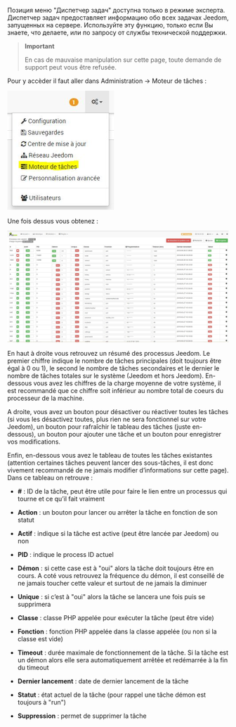 Позиция меню "Диспетчер задач" доступна только в режиме эксперта. Диспетчер задач предоставляет информацию обо всех задачах Jeedom, запущенных на сервере. Используйте эту функцию, только если Вы знаете, что делаете, или по запросу от службы технической поддержки.

> **Important**
>
> En cas de mauvaise manipulation sur cette page, toute demande de support peut vous être refusée.

Pour y accèder il faut aller dans Administration → Moteur de tâches :

![](../images/cron.JPG)

Une fois dessus vous obtenez :

![](../images/cron1.JPG)

En haut à droite vous retrouvez un résumé des processus Jeedom. Le premier chiffre indique le nombre de tâches principales (doit toujours être égal à 0 ou 1), le second le nombre de tâches secondaires et le dernier le nombre de tâches totales sur le système (Jeedom et hors Jeedom). En-dessous vous avez les chiffres de la charge moyenne de votre système, il est recommandé que ce chiffre soit inférieur au nombre total de coeurs du processeur de la machine.

A droite, vous avez un bouton pour désactiver ou réactiver toutes les tâches (si vous les désactivez toutes, plus rien ne sera fonctionnel sur votre Jeedom), un bouton pour rafraîchir le tableau des tâches (juste en-dessous), un bouton pour ajouter une tâche et un bouton pour enregistrer vos modifications.

Enfin, en-dessous vous avez le tableau de toutes les tâches existantes (attention certaines tâches peuvent lancer des sous-tâches, il est donc vivement recommandé de ne jamais modifier d’informations sur cette page). Dans ce tableau on retrouve :

-   **\#** : ID de la tâche, peut être utile pour faire le lien entre un processus qui tourne et ce qu’il fait vraiment

-   **Action** : un bouton pour lancer ou arrêter la tâche en fonction de son statut

-   **Actif** : indique si la tâche est active (peut être lancée par Jeedom) ou non

-   **PID** : indique le process ID actuel

-   **Démon** : si cette case est à "oui" alors la tâche doit toujours être en cours. A coté vous retrouvez la fréquence du démon, il est conseillé de ne jamais toucher cette valeur et surtout de ne jamais la diminuer

-   **Unique** : si c’est à "oui" alors la tâche se lancera une fois puis se supprimera

-   **Classe** : classe PHP appelée pour exécuter la tâche (peut être vide)

-   **Fonction** : fonction PHP appelée dans la classe appelée (ou non si la classe est vide)

-   **Timeout** : durée maximale de fonctionnement de la tâche. Si la tâche est un démon alors elle sera automatiquement arrêtée et redémarrée à la fin du timeout

-   **Dernier lancement** : date de dernier lancement de la tâche

-   **Statut** : état actuel de la tâche (pour rappel une tâche démon est toujours à "run")

-   **Suppression** : permet de supprimer la tâche



